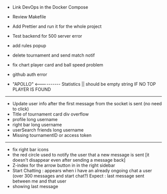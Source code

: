 - Link DevOps in the Docker Compose
- Review Makefile
- Add Prettier and run it for the whole project
- Test backend for 500 server error

- add rules popup
- delete tournament and send match notif
- fix chart player card and ball speed problem
- github auth error
- "APOLLO" <---------- Statistics || should be empty string IF NO TOP PLAYER IS FOUND
----------------------------------------------------------------------------------------------

- Update user info after the first message from the socket is sent (no need to click)
- Title of tournament card div overflow
- profile long username
- right bar long username
- userSearch friends long username
- Missing tournamentID or access token

------------------------------------------------------------------------------------------------

- fix right bar icons
- the red circle used to notify the user that a new message is sent [it doesn't disappear even after sending a message back]
- Z-index for the arrow button in in the right sidebar
- Start Chatting : appears when i have an already ongoing chat a user (over 300 messages and start chat?)
    Expect : last message sent between me and that user
- showing last message
